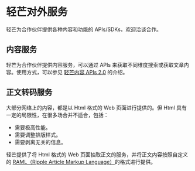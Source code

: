 # 轻芒对外服务
轻芒为合作伙伴提供各种内容和功能的 APIs/SDKs，欢迎洽谈合作。

## 内容服务
轻芒为合作伙伴提供内容服务，可以通过 APIs 来获取不同维度搜索或获取文章内容。使用方式，可以参见 [轻芒内容 APIs 2.0](./content/api_v2.md) 的介绍。

## 正文转码服务
大部分网络上的内容，都是以 Html 格式的 Web 页面进行提供的。但 Html 具有一定的局限性，在很多场合并不适合，包括：
* 需要极高性能。
* 需要调整排版样式。
* 需要剥离无关的信息。

轻芒提供了将 Html 格式的 Web 页面抽取正文的服务，并将正文内容按照自定义的 [RAML（Ripple Article Markup Language）](./raml/intro.md)的格式进行提供。
